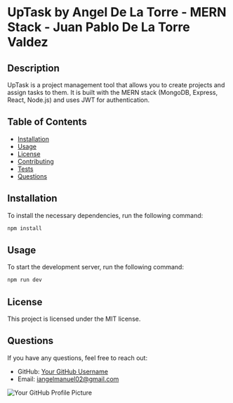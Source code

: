 # UpTask by Angel De La Torre - MERN Stack - Juan Pablo De La Torre Valdez

## Description

UpTask is a project management tool that allows you to create projects and assign tasks to them. It is built with the MERN stack (MongoDB, Express, React, Node.js) and uses JWT for authentication.

## Table of Contents

- [Installation](#installation)
- [Usage](#usage)
- [License](#license)
- [Contributing](#contributing)
- [Tests](#tests)
- [Questions](#questions)

## Installation

To install the necessary dependencies, run the following command:

```bash
npm install
```

## Usage

To start the development server, run the following command:

```bash
npm run dev
```

## License

This project is licensed under the MIT license.

## Questions

If you have any questions, feel free to reach out:

- GitHub: [Your GitHub Username](https://github.com/iAngelManuel)
- Email: iangelmanuel02@gmail.com

![Your GitHub Profile Picture](https://github.com/iAngelManuel.png?size=50)
